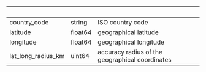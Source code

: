 <!-- Code generated for API Clients. DO NOT EDIT. -->

| &nbsp;             | &nbsp;  | &nbsp;                                          |
| ------------------ | ------- | ----------------------------------------------- |
| country_code       | string  | ISO country code                                |
| latitude           | float64 | geographical latitude                           |
| longitude          | float64 | geographical longitude                          |
| lat_long_radius_km | uint64  | accuracy radius of the geographical coordinates |
